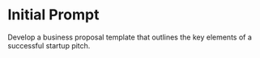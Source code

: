 # Initial Prompt

Develop a business proposal template that outlines the key elements of a successful startup pitch.